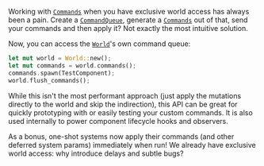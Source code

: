 Working with [`Commands`] when you have exclusive world access has always been a pain.
Create a [`CommandQueue`], generate a [`Commands`] out of that, send your commands and then apply it?
Not exactly the most intuitive solution.

Now, you can access the [`World`]'s own command queue:

```rust
let mut world = World::new();
let mut commands = world.commands();
commands.spawn(TestComponent);
world.flush_commands();
```

While this isn't the most performant approach (just apply the mutations directly to the world and skip the indirection),
this API can be great for quickly prototyping with or easily testing your custom commands. It is also used internally to power component lifecycle hooks and observers.

As a bonus, one-shot systems now apply their commands (and other deferred system params) immediately when run!
We already have exclusive world access: why introduce delays and subtle bugs?

[`World`]: https://docs.rs/bevy/0.14/bevy/ecs/prelude/struct.World.html
[`Commands`]: https://docs.rs/bevy/0.14/bevy/ecs/prelude/struct.Commands.html
[`CommandQueue`]: https://docs.rs/bevy/0.14/bevy/ecs/world/struct.CommandQueue.html
